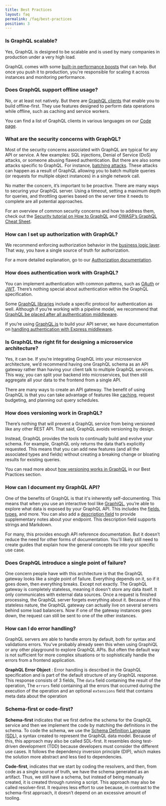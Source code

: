 ```yaml
---
title: Best Practices
layout: faq
permalink: /faq/best-practices
position: 3
---
```


### Is GraphQL scalable?

Yes, GraphQL is designed to be scalable and is used by many companies in production under a very high load.

GraphQL comes with some [built-in performance boosts](#how-does-graphql-affect-my-product-s-performance) that can help. But once you push it to production, you're responsible for scaling it across instances and monitoring performance.

### Does GraphQL support offline usage?

No, or at least not natively. But there are [GraphQL clients](#what-is-a-graphql-client-and-why-would-i-need-one) that enable you to build offline-first. They use features designed to perform data operations while offline, such as caching and service workers.

You can find a list of GraphQL clients in various languages on our [Code page](/code/).

### What are the security concerns with GraphQL?

Most of the security concerns associated with GraphQL are typical for any API or service. A few examples: SQL injections, Denial of Service (DoS) attacks, or someone abusing flawed authentication. But there are also some attacks specific to GraphQL. For instance, [batching attacks](https://cheatsheetseries.owasp.org/cheatsheets/GraphQL_Cheat_Sheet.html#batching-attacks). These attacks can happen as a result of GraphQL allowing you to batch multiple queries (or requests for multiple object instances) in a single network call. 

No matter the concern, it’s important to be proactive. There are many ways to securing your GraphQL server. Using a timeout, setting a maximum depth for queries, and throttling queries based on the server time it needs to complete are all potential approaches. 

For an overview of common security concerns and how to address them, check out the [Security tutorial on How to GraphQL](https://www.howtographql.com/advanced/4-security/) and [OWASP’s GraphQL Cheat Sheet](https://cheatsheetseries.owasp.org/cheatsheets/GraphQL_Cheat_Sheet.html).

### How can I set up authorization with GraphQL?

We recommend enforcing authorization behavior in the [business logic layer](/learn/thinking-in-graphs/#business-logic-layer). That way, you have a single source of truth for authorization. 

For a more detailed explanation, go to our [Authorization documentation](/learn/authorization/).

### How does authentication work with GraphQL?

You can implement authentication with common patterns, such as [OAuth](https://oauth.net/) or [JWT](https://jwt.io/). There’s nothing special about authentication within the GraphQL specification. 

Some [GraphQL libraries](/code/#language-support) include a specific protocol for authentication as well. Although if you’re working with a pipeline model, we recommend that [GraphQL be placed after all authentication middleware](/learn/serving-over-http/#web-request-pipeline).

If you’re using [GraphQL.js](/graphql-js/) to build your API server, we have documentation on [handling authentication with Express middleware](/graphql-js/authentication-and-express-middleware/).

### Is GraphQL the right fit for designing a microservice architecture?

Yes, it can be. If you’re integrating GraphQL into your microservice architecture, we’d recommend having one GraphQL schema as an API gateway rather than having your client talk to multiple GraphQL services. This way, you can split your backend into microservices, but then still aggregate all your data to the frontend from a single API.

There are many ways to create an API gateway. The benefit of using GraphQL is that you can take advantage of features like [caching](/learn/caching/), request budgeting, and planning out query schedules.

### How does versioning work in GraphQL?

There’s nothing that will prevent a GraphQL service from being versioned like any other REST API. That said, GraphQL avoids versioning by design. 

Instead, GraphQL provides the tools to continually build and evolve your schema. For example, GraphQL only returns the data that’s explicitly requested. This means that you can add new features (and all the associated types and fields) without creating a breaking change or bloating results for existing queries.

You can read more about [how versioning works in GraphQL](/learn/best-practices/#versioning) in our Best Practices section.

### How can I document my GraphQL API?

One of the benefits of GraphQL is that it's inherently self-documenting. This means that when you use an interactive tool like [GraphiQL](https://github.com/graphql/graphiql), you’re able to explore what data is exposed by your GraphQL API. This includes the [fields](/learn/queries/#fields), [types](/learn/schema/#type-system), and more. You can also add a [description field](https://spec.graphql.org/draft/#sec-Documentation) to provide supplementary notes about your endpoint. This description field supports strings and Markdown.

For many, this provides enough API reference documentation. But it doesn’t reduce the need for other forms of documentation. You'll likely still need to create guides that explain how the general concepts tie into your specific use case.

### Does GraphQL introduce a single point of failure?

One concern people have with this architecture is that the GraphQL gateway looks like a single point of failure. Everything depends on it, so if it goes down, then everything breaks. Except not exactly. The GraphQL gateway is completely stateless, meaning it doesn't store any data itself. It only communicates with external data sources. Once a request is finished processing, the GraphQL server forgets everything about it. Because of this stateless nature, the GraphQL gateway can actually live on several servers behind some load balancers. Now if one of the gateway instances goes down, the request can still be sent to one of the other instances.

### How can I do error handling?

GraphQL servers are able to handle errors by default, both for syntax and validations errors. You've probably already seen this when using GraphiQL or any other playground to explore GraphQL APIs. But often the default way is not sufficient for more complex situations or to sophistically handle the errors from a frontend application.

**GraphQL Error Object** : Error handling is described in the GraphQL specification and is part of the default structure of any GraphQL response. This response consists of 3 fields, The `data` field containing the result of the operation, The `errors` field containing all the errors that occurred during the execution of the operation and an optional `extensions` field that contains meta data about the operation

### Schema-first or code-first?

**Schema-first** indicates that we first define the schema for the GraphQL service and then we implement the code by matching the definitions in the schema. To code the schema, we use the [Schema Definition Language (SDL)]('https://www.howtographql.com/basics/2-core-concepts/), a syntax created to represent the GraphQL data model. Because of this, this approach may also be called SDL-first. It resembles doing test-driven development (TDD) because developers must consider the different use cases. It follows the dependency inversion principle (DIP), which makes the solution more abstract and less tied to dependencies.

**Code-first**, indicates that we start by coding the resolvers, and then, from code as a single source of truth, we have the schema generated as an artifact. Thus, we still have a schema, but instead of being manually created, it is created through running a script. This approach may also be called resolver-first. It requires less effort to use because, in contrast to the schema-first approach, it doesn’t depend on an excessive amount of tooling.
